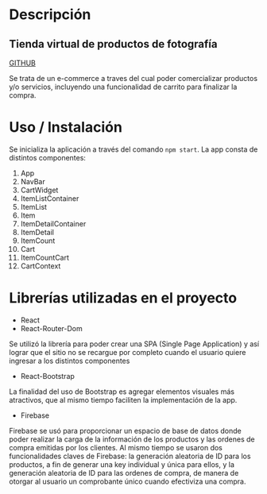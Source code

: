 # Descripción
## Tienda virtual de productos de fotografía
[GITHUB](https://github.com/desarrollosMja/photoEcommerce---Avecilla.git)

Se trata de un e-commerce a traves del cual poder comercializar productos y/o servicios, incluyendo una funcionalidad de carrito para finalizar la compra.

# Uso / Instalación
Se inicializa la aplicación a través del comando `npm start`.
La app consta de distintos componentes:
1. App
2. NavBar
3. CartWidget
4. ItemListContainer
5. ItemList
6. Item
7. ItemDetailContainer
8. ItemDetail
9. ItemCount
10. Cart
11. ItemCountCart
12. CartContext


# Librerías utilizadas en el proyecto
* React
* React-Router-Dom

Se utilizó la librería para poder crear una SPA (Single Page Application) y así lograr que el sitio no se recargue por completo cuando el usuario quiere ingresar a los distintos componentes

* React-Bootstrap

La finalidad del uso de Bootstrap es agregar elementos visuales más atractivos, que al mismo tiempo faciliten la implementación de la app.

* Firebase

Firebase se usó para proporcionar un espacio de base de datos donde poder realizar la carga de la información de los productos y las ordenes de compra emitidas por los clientes. Al mismo tiempo se usaron dos funcionalidades claves de Firebase: la generación aleatoria de ID para los productos, a fin de generar una key individual y única para ellos, y la generación aleatoria de ID para las ordenes de compra, de manera de otorgar al usuario un comprobante único cuando efectiviza una compra.